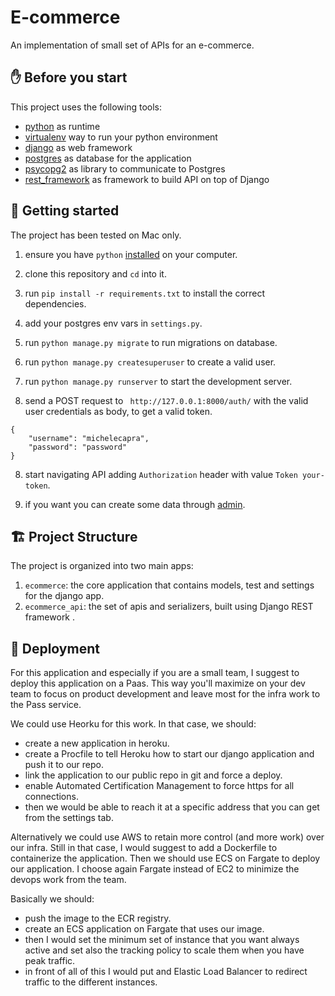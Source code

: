 # E-commerce

An implementation of small set of APIs for an e-commerce.


## ✋ Before you start

This project uses the following tools:

- [python](https://www.python.org/) as runtime
- [virtualenv](https://docs.python.org/3/library/venv.html) way to run your python environment
- [django](https://www.djangoproject.com) as web framework
- [postgres](https://www.postgresql.org) as database for the application
- [psycopg2](https://pypi.org/project/psycopg2/) as library to communicate to Postgres
- [rest_framework](https://pypi.org/project/djangorestframework/) as framework to build API on top of Django

## 📑 Getting started

The project has been tested on Mac only.

1. ensure you have `python` [installed](https://www.python.org/downloads/) on your computer.

2. clone this repository and `cd` into it.

3. run `pip install -r requirements.txt` to install the correct dependencies.

4. add your postgres env vars in `settings.py`.

5. run `python manage.py migrate` to run migrations on database.

6. run `python manage.py createsuperuser` to create a valid user.

7. run `python manage.py runserver` to start the development server.

8. send a POST request to ` http://127.0.0.1:8000/auth/` with the valid user credentials as body, to get a valid token.
```
{
	"username": "michelecapra",
	"password": "password"
}
```

8. start navigating API adding `Authorization` header with value `Token your-token`.

9. if you want you can create some data through [admin](http://127.0.0.1:8000/admin).

## 🏗️ Project Structure

The project is organized into two main apps:

1. `ecommerce`: the core application that contains models, test and settings for the django app.
2. `ecommerce_api`: the set of apis and serializers, built using Django REST framework .

## 🚢 Deployment

For this application and especially if you are a small team, I suggest to deploy this application on a Paas. This way you'll maximize on your dev team to focus on product development and leave most for the infra work to the Pass service. 

We could use Heorku for this work. In that case, we should:
* create a new application in heroku.
* create a Procfile to tell Heroku how to start our django application and push it to our repo.
* link the application to our public repo in git and force a deploy.
* enable Automated Certification Management to force https for all connections.
* then we would be able to reach it at a specific address that you can get from the settings tab.

Alternatively we could use AWS to retain more control (and more work) over our infra. Still in that case, I would suggest to add a Dockerfile to containerize the application. Then we should use ECS on Fargate to deploy our application. I choose again Fargate instead of EC2 to minimize the devops work from the team.

Basically we should:
* push the image to the ECR registry.
* create an ECS application on Fargate that uses our image.
* then I would set the minimum set of instance that you want always active and set also the tracking policy to scale them when you have peak traffic.
* in front of all of this I would put and Elastic Load Balancer to redirect traffic to the different instances.
